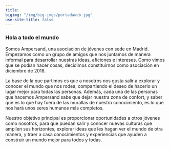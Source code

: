 ```yaml
---
title: 
bigimg: "/img/big-imgs/portadaweb.jpg"
use-site-title: false
---
```


### Hola a todo el mundo

Somos Ampersand, una asociación de jóvenes con sede en Madrid. Empezamos como un grupo de amigos que nos juntamos de manera informal para desarrollar nuestras ideas, aficiones e intereses. Como vimos que se podían hacer cosas, decidimos constituirnos como asociación en diciembre de 2018.

La base de la que partimos es que a nosotros nos gusta salir a explorar y conocer el mundo que nos rodea, compartiendo el deseo de hacerlo un lugar mejor para todas las personas. Además, cada una de las personas que hacemos Ampersand sabe que dejar nuestra zona de confort, y saber qué es lo que hay fuera de las murallas de nuestro conocimiento, es lo que nos hará unos seres humanos más completos.

Nuestro objetivo principal es proporcionar oportunidades a otros jóvenes como nosotros, para que puedan salir y conocer nuevas culturas que amplíen sus horizontes, explorar ideas que les hagan ver el mundo de otra manera, y traer a casa conocimientos y experiencias que ayuden a construir un mundo mejor para todos y todas. 


